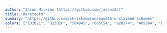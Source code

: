 ```yaml
---
author: "Jason Milkins (https://github.com/jasonm23)"
title: "Darktooth"
summary: "https://github.com/chriskempson/base16-unclaimed-schemes"
colors: ["1D2021", "32302F", "504945", "665C54", "928374", "A89984", "D5C4A1", "FDF4C1", "FB543F", "FE8625", "FAC03B", "95C085", "8BA59B", "0D6678", "8F4673", "A87322"]
---
```

